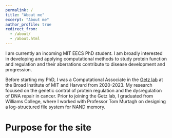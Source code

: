 ```yaml
---
permalink: /
title: "About me"
excerpt: "About me"
author_profile: true
redirect_from: 
  - /about/
  - /about.html
---
```


I am currently an incoming MIT EECS PhD student. I am broadly
interested in developing and applying computational methods to study
protein function and regulation and their aberrations contribute to
disease development and progression.

Before starting my PhD, I was a Computational Associate in the [Getz
lab](https://getzlab.org/ "Getz Lab Website") at the Broad Institute of MIT and Harvard from
2020-2023. My research focused on the genetic control of protein
regulation and the dysregulation of DNA repair in
cancer. Prior to joining the Getz lab, I graduated from Williams
College, where I worked with Professor Tom Murtagh on designing a
log-structured file system for NAND memory.

Purpose for the site
======

